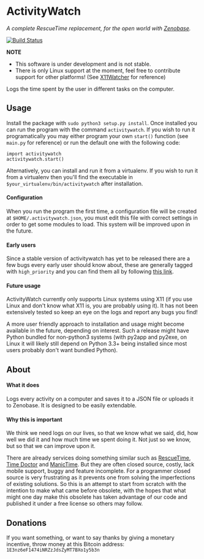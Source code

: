 # ActivityWatch
*A complete RescueTime replacement, for the open world with [Zenobase](http://zenobase.com).*

[![Build Status](https://travis-ci.org/ErikBjare/activitywatch.svg?branch=master)](https://travis-ci.org/ErikBjare/activitywatch)

**NOTE**
 - This software is under development and is not stable.
 - There is only Linux support at the moment, feel free to contribute support for other platforms! (See [X11Watcher](./activitywatch/watchers/linux.py) for reference)

Logs the time spent by the user in different tasks on the computer.

## Usage
Install the package with `sudo python3 setup.py install`. Once installed you can run the program with the command `activitywatch`. If you wish to run it programatically you may either program your own `start()` function (see `main.py` for reference) or run the default one with the following code:


    import activitywatch
    activitywatch.start()

Alternatively, you can install and run it from a virtualenv. If you wish to run it from a virtualenv then you'll find the executable in `$your_virtualenv/bin/activitywatch` after installation.

#### Configuration

When you run the program the first time, a configuration file will be created at `$HOME/.activitywatch.json`, you must edit this file with correct settings in order to get some modules to load. This system will be improved upon in the future.

#### Early users

Since a stable version of activitywatch has yet to be released there are a few bugs every early user should know about, these are generally tagged with `high_priority` and you can find them all by following [this link](https://github.com/ErikBjare/activitywatch/labels/high%20priority).

#### Future usage
ActivityWatch currently only supports Linux systems using X11 (if you use Linux and don't know what X11 is, you are probably using it). It has not been extensively tested so keep an eye on the logs and report any bugs you find!

A more user friendly approach to installation and usage might become available in the future, depending on interest.
Such a release might have Python bundled for non-python3 systems (with py2app and py2exe, on Linux it will likely still depend on Python 3.3+ being installed since most users probably don't want bundled Python).

## About

#### What it does
Logs every activity on a computer and saves it to a JSON file or uploads it to Zenobase. It is designed to be easily extendable. 

#### Why this is important
We think we need logs on our lives, so that we know what we said, did, how well we did it and how much time we spent doing it. Not just so we know, but so that we can improve upon it.

There are already services doing something similar such as [RescueTime](https://www.rescuetime.com/), [Time Doctor](http://www.timedoctor.com/) and [ManicTime](http://www.manictime.com/). But they are often closed source, costly, lack mobile support, buggy and feature incomplete. For a programmer closed source is very frustrating as it prevents one from solving the imperfections of existing solutions. So this is an attempt to start from scratch with the intention to make what came before obsolete, with the hopes that what might one day make this obsolete has taken advantage of our code and published it under a free license so others may follow.

## Donations
If you want something, or want to say thanks by giving a monetary incentive, throw money at this Bitcoin address: `1E3nz6eF1474iNRZzJdsZyMT7BXo1y5b3n`
